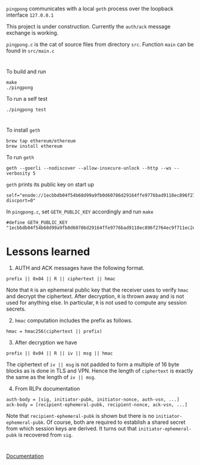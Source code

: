 `pingpong` communicates with a local `geth` process over the loopback interface `127.0.0.1`

This project is under construction.
Currently the `auth/ack` message exchange is working.

`pingpong.c` is the cat of source files from directory `src`.
Function `main` can be found in `src/main.c`

#

To build and run

```
make
./pingpong
```

To run a self test

```
./pingpong test
```

#

To install `geth`

```
brew tap ethereum/ethereum
brew install ethereum
```

To run `geth`

```
geth --goerli --nodiscover --allow-insecure-unlock --http --ws --verbosity 5
```

`geth` prints its public key on start up

```
self="enode://1ecbbdb04f54b68d99a9fb0d60786d29164ffe9776bad9118ec896f2764ec9f711ec2e6f8e0e21c1f0f9abe4515c45949e6bf776d84b54d08f7c32de60e8c480@127.0.0.1:30303?discport=0"
```

In `pingpong.c`, set `GETH_PUBLIC_KEY` accordingly and run `make`

```
#define GETH_PUBLIC_KEY "1ecbbdb04f54b68d99a9fb0d60786d29164ffe9776bad9118ec896f2764ec9f711ec2e6f8e0e21c1f0f9abe4515c45949e6bf776d84b54d08f7c32de60e8c480"
```

# Lessons learned

1. AUTH and ACK messages have the following format.

```
prefix || 0x04 || R || ciphertext || hmac
```

Note that `R` is an ephemeral public key that the receiver uses to verify `hmac` and decrypt the ciphertext.
After decryption, `R` is thrown away and is not used for anything else.
In particular, `R` is not used to compute any session secrets.

2. `hmac` computation includes the prefix as follows.

```
hmac = hmac256(ciphertext || prefix)
```

3. After decryption we have

```
prefix || 0x04 || R || iv || msg || hmac
```

The ciphertext of `iv || msg` is not padded to form a multiple of 16 byte blocks as is done in TLS and VPN.
Hence the length of `ciphertext` is exactly the same as the length of `iv || msg`.

4. From RLPx documentation

```
auth-body = [sig, initiator-pubk, initiator-nonce, auth-vsn, ...]
ack-body = [recipient-ephemeral-pubk, recipient-nonce, ack-vsn, ...]
```

Note that `recipient-ephemeral-pubk` is shown but there is no `initiator-ephemeral-pubk`.
Of course, both are required to establish a shared secret from which session keys are derived.
It turns out that `initiator-ephemeral-pubk` is recovered from `sig`.

#

[Documentation](https://georgeweigt.github.io/pingpong.pdf)
